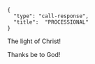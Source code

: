 ```
{
  "type": "call-response",
  "title":  "PROCESSIONAL"
}
```

The light of Christ!

Thanks be to God!
